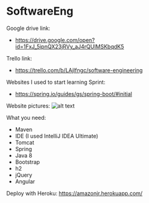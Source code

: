 # SoftwareEng

Google drive link:
- https://drive.google.com/open?id=1FxJ_5ipnQX23jRVy_aJ4rQUlMSKbqdK5

Trello link:
- https://trello.com/b/LAjIfngc/software-engineering

Websites I used to start learning Sprint:
- https://spring.io/guides/gs/spring-boot/#initial

Website pictures:
![alt text](https://github.com/cristyevr94/SoftwareEng/blob/CristinaV/WebsiteFront.PNG)

What you need:
- Maven
- IDE (I used IntelliJ IDEA Ultimate)
- Tomcat
- Spring
- Java 8
- Bootstrap
- h2
- jQuery
- Angular

Deploy with Heroku:
https://amazonjr.herokuapp.com/
